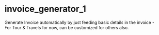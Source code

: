 # invoice_generator_1
Generate Invoice automatically by just feeding basic details in the invoice - For Tour &amp; Travels for now, can be customized for others also.

